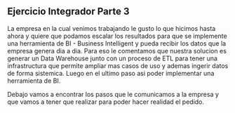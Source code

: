 ## Ejercicio Integrador Parte 3


La empresa en la cual venimos trabajando le gusto lo que hicimos hasta ahora y quiere que podamos escalar los resultados para que se implemente una herramienta de BI - Business Intelligent y pueda recibir los datos que la empresa genera dia a dia. Para eso le comentamos que nuestra solucion es generar un Data Warehouse junto con un proceso de ETL para tener una infrastructura que permite ampliar mas casos de uso y ademas ingerir datos de forma sistemica.
Luego en el ultimo paso asi poder implementar una herramienta de BI. 

Debajo vamos a encontrar los pasos que le comunicamos a la empresa y que vamos a tener que realizar para poder hacer realidad el pedido. 
